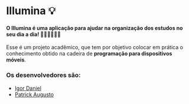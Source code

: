 # Illumina 💡

<h4>
  O Illumina é uma aplicação para ajudar na organização dos estudos no seu dia a dia! 👩🏻‍💻📓✍🏻
</h4>

<p>Esse é um projeto acadêmico, que tem por objetivo colocar em prática o conhecimento obtido na cadeira de <strong>programação para dispositivos móveis</strong>.</p>

<h3>Os desenvolvedores são:</h3>
<ul>
<li><a href="https://github.com/IgorDanielS">Igor Daniel</a></li>
<li><a href="https://github.com/patrickaugusto"> Patrick Augusto </li>
</ul>
